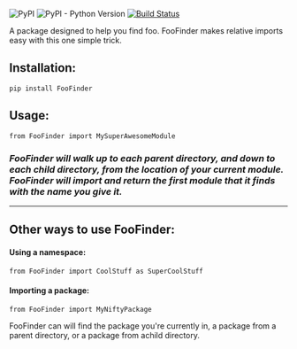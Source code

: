 ![PyPI](https://img.shields.io/pypi/v/FooFinder)
![PyPI - Python Version](https://img.shields.io/pypi/pyversions/FooFinder)
[![Build Status](https://travis-ci.org/MadisonAster/FooFinder.svg?branch=master)](https://travis-ci.org/MadisonAster/FooFinder)


A package designed to help you find foo. FooFinder makes relative imports easy with this one simple trick. 

## Installation:
```
pip install FooFinder
```

## Usage:
```
from FooFinder import MySuperAwesomeModule
```

### ***FooFinder will walk up to each parent directory, and down to each child directory, from the location of your current module. FooFinder will import and return the first module that it finds with the name you give it.***

---

## Other ways to use FooFinder:

#### Using a namespace:
```
from FooFinder import CoolStuff as SuperCoolStuff
```


#### Importing a package:
```
from FooFinder import MyNiftyPackage
```

FooFinder can will find the package you're currently in, a package from a parent directory, or a package from achild directory.
